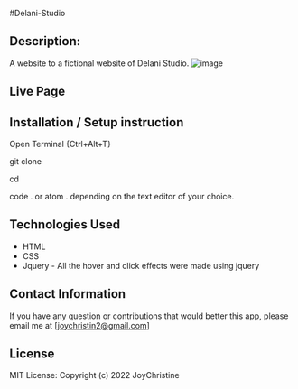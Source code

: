 #Delani-Studio

## Description:
A website to a fictional website of Delani Studio.
![image](https://user-images.githubusercontent.com/57414671/158021120-5d37daf8-eeeb-45ac-bd06-4e418e5123bc.png)


 ## Live Page


 ## Installation / Setup instruction
Open Terminal {Ctrl+Alt+T}

git clone 

cd 

code . or atom . depending on the text editor of your choice.

 ## Technologies Used
* HTML
* CSS
* Jquery - All the hover and click effects were made using jquery

 ## Contact Information
If you have any question or contributions that would better this app, please email me at [joychristin2@gmail.com]

 ## License
MIT License:
Copyright (c) 2022 JoyChristine
